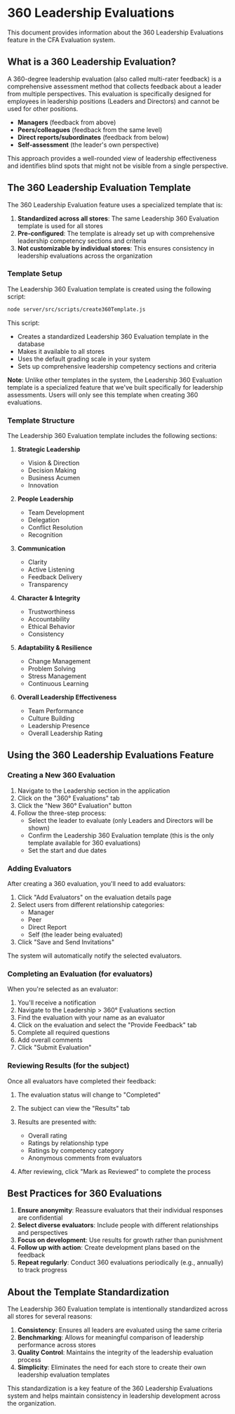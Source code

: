 # 360 Leadership Evaluations

This document provides information about the 360 Leadership Evaluations feature in the CFA Evaluation system.

## What is a 360 Leadership Evaluation?

A 360-degree leadership evaluation (also called multi-rater feedback) is a comprehensive assessment method that collects feedback about a leader from multiple perspectives. This evaluation is specifically designed for employees in leadership positions (Leaders and Directors) and cannot be used for other positions.

- **Managers** (feedback from above)
- **Peers/colleagues** (feedback from the same level)
- **Direct reports/subordinates** (feedback from below)
- **Self-assessment** (the leader's own perspective)

This approach provides a well-rounded view of leadership effectiveness and identifies blind spots that might not be visible from a single perspective.

## The 360 Leadership Evaluation Template

The 360 Leadership Evaluation feature uses a specialized template that is:

1. **Standardized across all stores**: The same Leadership 360 Evaluation template is used for all stores
2. **Pre-configured**: The template is already set up with comprehensive leadership competency sections and criteria
3. **Not customizable by individual stores**: This ensures consistency in leadership evaluations across the organization

### Template Setup

The Leadership 360 Evaluation template is created using the following script:

```bash
node server/src/scripts/create360Template.js
```

This script:
- Creates a standardized Leadership 360 Evaluation template in the database
- Makes it available to all stores
- Uses the default grading scale in your system
- Sets up comprehensive leadership competency sections and criteria

**Note**: Unlike other templates in the system, the Leadership 360 Evaluation template is a specialized feature that we've built specifically for leadership assessments. Users will only see this template when creating 360 evaluations.

### Template Structure

The Leadership 360 Evaluation template includes the following sections:

1. **Strategic Leadership**
   - Vision & Direction
   - Decision Making
   - Business Acumen
   - Innovation

2. **People Leadership**
   - Team Development
   - Delegation
   - Conflict Resolution
   - Recognition

3. **Communication**
   - Clarity
   - Active Listening
   - Feedback Delivery
   - Transparency

4. **Character & Integrity**
   - Trustworthiness
   - Accountability
   - Ethical Behavior
   - Consistency

5. **Adaptability & Resilience**
   - Change Management
   - Problem Solving
   - Stress Management
   - Continuous Learning

6. **Overall Leadership Effectiveness**
   - Team Performance
   - Culture Building
   - Leadership Presence
   - Overall Leadership Rating

## Using the 360 Leadership Evaluations Feature

### Creating a New 360 Evaluation

1. Navigate to the Leadership section in the application
2. Click on the "360° Evaluations" tab
3. Click the "New 360° Evaluation" button
4. Follow the three-step process:
   - Select the leader to evaluate (only Leaders and Directors will be shown)
   - Confirm the Leadership 360 Evaluation template (this is the only template available for 360 evaluations)
   - Set the start and due dates

### Adding Evaluators

After creating a 360 evaluation, you'll need to add evaluators:

1. Click "Add Evaluators" on the evaluation details page
2. Select users from different relationship categories:
   - Manager
   - Peer
   - Direct Report
   - Self (the leader being evaluated)
3. Click "Save and Send Invitations"

The system will automatically notify the selected evaluators.

### Completing an Evaluation (for evaluators)

When you're selected as an evaluator:

1. You'll receive a notification
2. Navigate to the Leadership > 360° Evaluations section
3. Find the evaluation with your name as an evaluator
4. Click on the evaluation and select the "Provide Feedback" tab
5. Complete all required questions
6. Add overall comments
7. Click "Submit Evaluation"

### Reviewing Results (for the subject)

Once all evaluators have completed their feedback:

1. The evaluation status will change to "Completed"
2. The subject can view the "Results" tab
3. Results are presented with:
   - Overall rating
   - Ratings by relationship type
   - Ratings by competency category
   - Anonymous comments from evaluators

4. After reviewing, click "Mark as Reviewed" to complete the process

## Best Practices for 360 Evaluations

1. **Ensure anonymity**: Reassure evaluators that their individual responses are confidential
2. **Select diverse evaluators**: Include people with different relationships and perspectives
3. **Focus on development**: Use results for growth rather than punishment
4. **Follow up with action**: Create development plans based on the feedback
5. **Repeat regularly**: Conduct 360 evaluations periodically (e.g., annually) to track progress

## About the Template Standardization

The Leadership 360 Evaluation template is intentionally standardized across all stores for several reasons:

1. **Consistency**: Ensures all leaders are evaluated using the same criteria
2. **Benchmarking**: Allows for meaningful comparison of leadership performance across stores
3. **Quality Control**: Maintains the integrity of the leadership evaluation process
4. **Simplicity**: Eliminates the need for each store to create their own leadership evaluation templates

This standardization is a key feature of the 360 Leadership Evaluations system and helps maintain consistency in leadership development across the organization.
